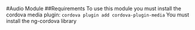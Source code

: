 #Audio Module
##Requirements
To use this module you must install the cordova media plugin: `cordova plugin add cordova-plugin-media`
You must install the ng-cordova library
